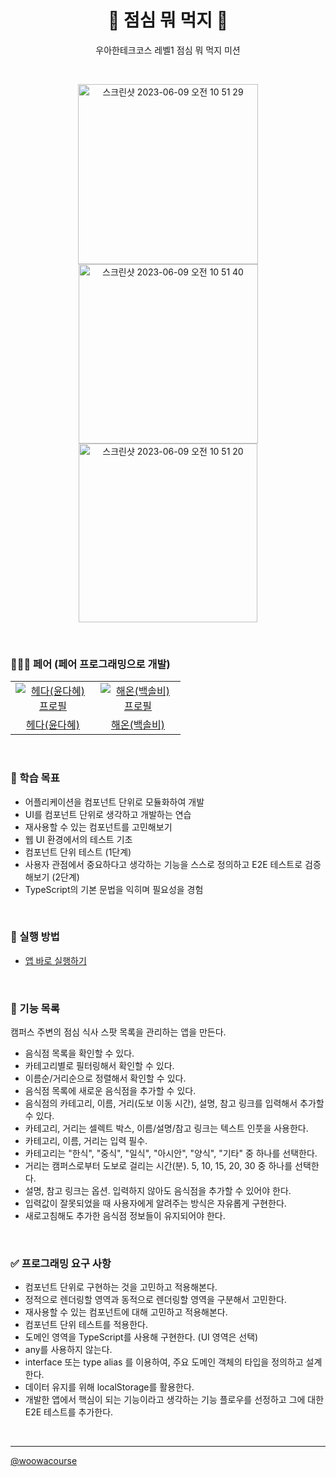 <h1 align="middle">🍛 점심 뭐 먹지 🍛</h1>
<p align="middle">우아한테크코스 레벨1 점심 뭐 먹지 미션</p>

<br>

<p align="middle">
  <img width="288" alt="스크린샷 2023-06-09 오전 10 51 29" src="https://github.com/hae-on/woowacourse/assets/80464961/102732be-7a67-4fca-8d15-68f211ee4c20">
<img width="287" alt="스크린샷 2023-06-09 오전 10 51 40" src="https://github.com/hae-on/woowacourse/assets/80464961/72b58e83-39c3-40cb-a607-2e3e1518b217">
<img width="286" alt="스크린샷 2023-06-09 오전 10 51 20" src="https://github.com/hae-on/woowacourse/assets/80464961/06761cc7-cec4-4c4f-8c23-5e423c4b68c0">
</p>

<br>

### 🧑‍🤝‍🧑 페어 (페어 프로그래밍으로 개발)

<table>
  <tr>
    <td align="center" width="120px">
      <a href="https://github.com/Dahyeeee" target="_blank">
        <img src="https://avatars.githubusercontent.com/u/102305630?v=4" alt="헤다(윤다혜) 프로필" />
      </a>
    </td>
    <td align="center" width="120px">
      <a href="https://github.com/hae-on" target="_blank">
        <img src="https://avatars.githubusercontent.com/u/80464961?v=4" alt="해온(백솔비) 프로필" />
      </a>
    </td>
  </tr>
  <tr>
    <td align="center">
      <a href="https://github.com/Dahyeeee" target="_blank">
        헤다(윤다혜)
      </a>
    </td>
    <td align="center">
      <a href="https://github.com/hae-on" target="_blank">
        해온(백솔비) 
      </a>
    </td>
  </tr>
</table>

<br>

### 📍 학습 목표

- 어플리케이션을 컴포넌트 단위로 모듈화하여 개발
- UI를 컴포넌트 단위로 생각하고 개발하는 연습
- 재사용할 수 있는 컴포넌트를 고민해보기
- 웹 UI 환경에서의 테스트 기초
- 컴포넌트 단위 테스트 (1단계)
- 사용자 관점에서 중요하다고 생각하는 기능을 스스로 정의하고 E2E 테스트로 검증해보기 (2단계)
- TypeScript의 기본 문법을 익히며 필요성을 경험

<br>

### 📝 실행 방법

- <a href="https://hae-on.github.io/javascript-lunch/dist/">앱 바로 실행하기</a>

<br>

### 🎯 기능 목록

캠퍼스 주변의 점심 식사 스팟 목록을 관리하는 앱을 만든다.

- 음식점 목록을 확인할 수 있다.
- 카테고리별로 필터링해서 확인할 수 있다.
- 이름순/거리순으로 정렬해서 확인할 수 있다.
- 음식점 목록에 새로운 음식점을 추가할 수 있다.
- 음식점의 카테고리, 이름, 거리(도보 이동 시간), 설명, 참고 링크를 입력해서 추가할 수 있다.
- 카테고리, 거리는 셀렉트 박스, 이름/설명/참고 링크는 텍스트 인풋을 사용한다.
- 카테고리, 이름, 거리는 입력 필수.
- 카테고리는 "한식", "중식", "일식", "아시안", "양식", "기타" 중 하나를 선택한다.
- 거리는 캠퍼스로부터 도보로 걸리는 시간(분). 5, 10, 15, 20, 30 중 하나를 선택한다.
- 설명, 참고 링크는 옵션. 입력하지 않아도 음식점을 추가할 수 있어야 한다.
- 입력값이 잘못되었을 때 사용자에게 알려주는 방식은 자유롭게 구현한다.
- 새로고침해도 추가한 음식점 정보들이 유지되어야 한다.

<br>

### ✅ 프로그래밍 요구 사항

- 컴포넌트 단위로 구현하는 것을 고민하고 적용해본다.
- 정적으로 렌더링할 영역과 동적으로 렌더링할 영역을 구분해서 고민한다.
- 재사용할 수 있는 컴포넌트에 대해 고민하고 적용해본다.
- 컴포넌트 단위 테스트를 적용한다.
- 도메인 영역을 TypeScript를 사용해 구현한다. (UI 영역은 선택)
- any를 사용하지 않는다.
- interface 또는 type alias 를 이용하여, 주요 도메인 객체의 타입을 정의하고 설계한다.
- 데이터 유지를 위해 localStorage를 활용한다.
- 개발한 앱에서 핵심이 되는 기능이라고 생각하는 기능 플로우를 선정하고 그에 대한 E2E 테스트를 추가한다.

<br>

---

<a href="https://github.com/woowacourse">@woowacourse</a>
